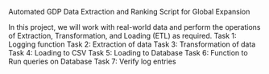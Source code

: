Automated GDP Data Extraction and Ranking Script for Global Expansion

In this project, we will work with real-world data and perform the operations of Extraction, Transformation, and Loading (ETL) as required.
Task 1: Logging function
Task 2: Extraction of data
Task 3: Transformation of data
Task 4: Loading to CSV
Task 5: Loading to Database
Task 6: Function to Run queries on Database
Task 7: Verify log entries
